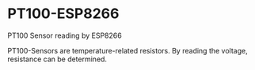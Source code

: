 # PT100-ESP8266
PT100 Sensor reading by ESP8266

PT100-Sensors are temperature-related resistors. By reading the voltage, resistance can be determined.
